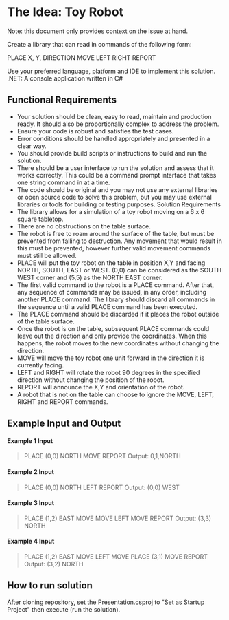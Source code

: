 # The Idea: Toy Robot

Note: this document only provides context on the issue at hand.

Create a library that can read in commands of the following form:

PLACE X, Y, DIRECTION
MOVE
LEFT
RIGHT
REPORT

Use your preferred language, platform and IDE to implement this solution.
.NET: A console application written in C#

## Functional Requirements
- Your solution should be clean, easy to read, maintain and production ready. It should also be proportionally complex to address the problem.
- Ensure your code is robust and satisfies the test cases.
- Error conditions should be handled appropriately and presented in a clear way.
- You should provide build scripts or instructions to build and run the solution.
- There should be a user interface to run the solution and assess that it works correctly. This could be a command prompt interface that takes one string command in at a time.
- The code should be original and you may not use any external libraries or open source code to solve this problem, but you may use external libraries or tools for building or testing purposes.
Solution Requirements
- The library allows for a simulation of a toy robot moving on a 6 x 6 square tabletop.
- There are no obstructions on the table surface.
- The robot is free to roam around the surface of the table, but must be prevented from falling to destruction. Any movement that would result in this must be prevented, however further valid movement commands must still be allowed.
- PLACE will put the toy robot on the table in position X,Y and facing NORTH, SOUTH, EAST or WEST.
(0,0) can be considered as the SOUTH WEST corner and (5,5) as the NORTH EAST corner.
- The first valid command to the robot is a PLACE command. After that, any sequence of commands may be issued, in any order, including another PLACE command. The library should discard all commands in the sequence until a valid PLACE command has been executed.
- The PLACE command should be discarded if it places the robot outside of the table surface.
- Once the robot is on the table, subsequent PLACE commands could leave out the direction and only provide the coordinates. When this happens, the robot moves to the new coordinates without changing the direction.
- MOVE will move the toy robot one unit forward in the direction it is currently facing.
- LEFT and RIGHT will rotate the robot 90 degrees in the specified direction without changing the position of the robot.
- REPORT will announce the X,Y and orientation of the robot.
- A robot that is not on the table can choose to ignore the MOVE, LEFT, RIGHT and REPORT commands.


## Example Input and Output
#### Example 1 Input
> PLACE (0,0) NORTH
> MOVE
> REPORT
Output: 0,1,NORTH

#### Example 2 Input
> PLACE (0,0) NORTH
> LEFT
> REPORT
Output: (0,0) WEST

#### Example 3 Input
> PLACE (1,2) EAST
> MOVE
> MOVE
> LEFT
> MOVE
> REPORT
Output: (3,3) NORTH

#### Example 4 Input
> PLACE (1,2) EAST
> MOVE
> LEFT
> MOVE
> PLACE (3,1)
> MOVE
> REPORT
Output: (3,2) NORTH

## How to run solution
After cloning repository, set the Presentation.csproj to "Set as Startup Project" then execute (run the solution).
